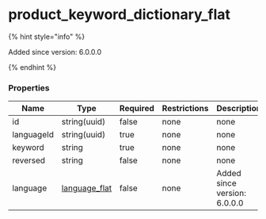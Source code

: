 
# product_keyword_dictionary_flat

{% hint style="info" %}

Added since version: 6.0.0.0

{% endhint %}

### Properties

|Name|Type|Required|Restrictions|Description|
|---|---|---|---|---|
|id|string(uuid)|false|none|none|
|languageId|string(uuid)|true|none|none|
|keyword|string|true|none|none|
|reversed|string|false|none|none|
|language|[language_flat](/schema/language_flat.md)|false|none|Added since version: 6.0.0.0|
